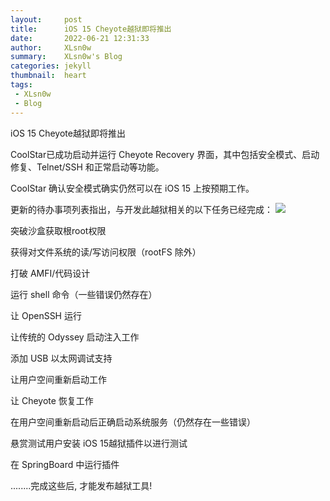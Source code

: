 ```yaml
---
layout:     post
title:      iOS 15 Cheyote越狱即将推出
date:       2022-06-21 12:31:33
author:     XLsn0w
summary:    XLsn0w's Blog
categories: jekyll
thumbnail:  heart
tags:
 - XLsn0w
 - Blog
---
```


iOS 15 Cheyote越狱即将推出


CoolStar已成功启动并运行 Cheyote Recovery 界面，其中包括安全模式、启动修复、Telnet/SSH 和正常启动等功能。

CoolStar 确认安全模式确实仍然可以在 iOS 15 上按预期工作。

更新的待办事项列表指出，与开发此越狱相关的以下任务已经完成：
![](https://media.idownloadblog.com/wp-content/uploads/2022/07/CoolStar-updated-Cheyote-checklist-1200x4315.jpg)

突破沙盒获取根root权限

获得对文件系统的读/写访问权限（rootFS 除外）

打破 AMFI/代码设计

运行 shell 命令（一些错误仍然存​​在）

让 OpenSSH 运行

让传统的 Odyssey 启动注入工作

添加 USB 以太网调试支持

让用户空间重新启动工作

让 Cheyote 恢复工作

在用户空间重新启动后正确启动系统服务（仍然存在一些错误）

悬赏测试用户安装 iOS 15越狱插件以进行测试

在 SpringBoard 中运行插件

........完成这些后, 才能发布越狱工具!

[1]: https://xlsn0w.github.io
